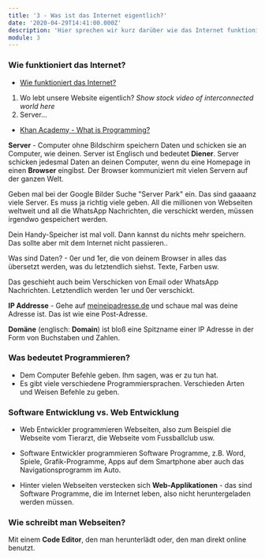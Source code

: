 ```yaml
---
title: '3 - Was ist das Internet eigentlich?'
date: '2020-04-29T14:41:00.000Z'
description: 'Hier sprechen wir kurz darüber wie das Internet funktioniert'
module: 3
---
```


### Wie funktioniert das Internet?

- [Wie funktioniert das Internet?](https://www.youtube.com/watch?v=e9FJPnFQWi8)

1. Wo lebt unsere Website eigentlich? _Show stock video of interconnected world here_
2. Server...

- [Khan Academy - What is Programming?](https://www.khanacademy.org/computing/computer-programming/programming/intro-to-programming/v/programming-intro)

**Server** - Computer ohne Bildschirm speichern Daten und schicken sie an Computer, wie deinen. Server ist Englisch und bedeutet **Diener**. Server schicken jedesmal Daten an deinen Computer, wenn du eine Homepage in einen **Browser** eingibst. Der Browser kommuniziert mit vielen Servern auf der ganzen Welt.

Geben mal bei der Google Bilder Suche "Server Park" ein. Das sind gaaaanz viele Server. Es muss ja richtig viele geben. All die millionen von Webseiten weltweit und all die WhatsApp Nachrichten, die verschickt werden, müssen irgendwo gespeichert werden.

Dein Handy-Speicher ist mal voll. Dann kannst du nichts mehr speichern. Das sollte aber mit dem Internet nicht passieren..

Was sind Daten? - 0er und 1er, die von deinem Browser in alles das übersetzt werden, was du letztendlich siehst. Texte, Farben usw.

Das geschieht auch beim Verschicken von Email oder WhatsApp Nachrichten. Letztendlich werden 1er und 0er verschickt.

**IP Addresse** - Gehe auf [meineipadresse.de](https://meineipadresse.de/) und schaue mal was deine Adresse ist. Das ist wie eine Post-Adresse.

**Domäne** (englisch: **Domain**) ist bloß eine Spitzname einer IP Adresse in der Form von Buchstaben und Zahlen.

### Was bedeutet Programmieren?

- Dem Computer Befehle geben. Ihm sagen, was er zu tun hat.
- Es gibt viele verschiedene Programmiersprachen. Verschieden Arten und Weisen Befehle zu geben.

### Software Entwicklung vs. Web Entwicklung

- Web Entwickler programmieren Webseiten, also zum Beispiel die Webseite vom Tierarzt, die Webseite vom Fussballclub usw.
- Software Entwickler programmieren Software Programme, z.B. Word, Spiele, Grafik-Programme, Apps auf dem Smartphone aber auch das Navigationsprogramm im Auto.

- Hinter vielen Webseiten verstecken sich **Web-Applikationen** - das sind Software Programme, die im Internet leben, also nicht heruntergeladen werden müssen.

### Wie schreibt man Webseiten?

Mit einem **Code Editor**, den man herunterlädt oder, den man direkt online benutzt.
